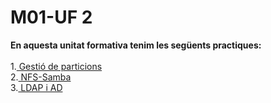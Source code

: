 # M01-UF 2
**En aquesta unitat formativa tenim les següents practiques:** <br><br>
1.<a href="https://htmlpreview.github.io/?https://github.com/Guiu-PJ/Portfoli/blob/main/Portfoli/Moduls/M01-Sistemes_Informatics/uf2/Practica-Gestio-de-Particions/PrcticaGestideParticions.html"> Gestió de particions</a><br>
2.<a href="https://htmlpreview.github.io/?https://github.com/Guiu-PJ/Portfoli/blob/main/Portfoli/Moduls/M01-Sistemes_Informatics/uf2/NFS_Samba/NFS-Samba.html"> NFS-Samba</a><br>
3.<a href="https://htmlpreview.github.io/?https://github.com/Guiu-PJ/Portfoli/blob/main/Portfoli/Moduls/M01-Sistemes_Informatics/uf2/LDAP-i-AD/PrcticaLDAPiActiveDirectory.html"> LDAP i AD</a>

